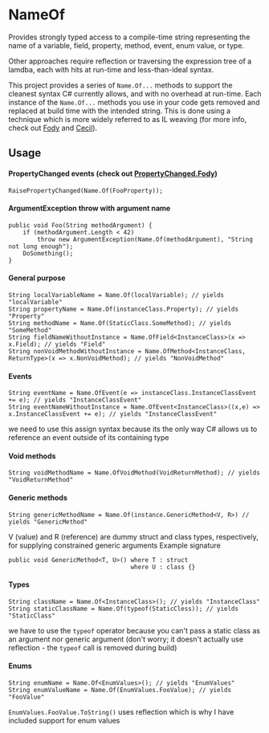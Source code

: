 NameOf
======

Provides strongly typed access to a compile-time string representing the name of a variable, field, property, method, event, enum value, or type.

Other approaches require reflection or traversing the expression tree of a lamdba, each with hits at run-time and less-than-ideal syntax.

This project provides a series of `Name.Of...` methods to support the cleanest syntax C# currently allows, and with no overhead at run-time. Each instance of the `Name.Of...` methods you use in your code gets removed and replaced at build time with the intended string. This is done using a technique which is more widely referred to as IL weaving (for more info, check out [Fody](http://www.mono-project.com/Cecil) and [Cecil](http://www.mono-project.com/Cecil)).

## Usage

#### PropertyChanged events (check out [PropertyChanged.Fody](https://github.com/Fody/PropertyChanged))

    RaisePropertyChanged(Name.Of(FooProperty));

#### ArgumentException throw with argument name

    public void Foo(String methodArgument) {
		if (methodArgument.Length < 42)
			throw new ArgumentException(Name.Of(methodArgument), "String not long enough");
		DoSomething();
    }

#### General purpose

    String localVariableName = Name.Of(localVariable); // yields "localVariable"
    String propertyName = Name.Of(instanceClass.Property); // yields "Property"
    String methodName = Name.Of(StaticClass.SomeMethod); // yields "SomeMethod"
    String fieldNameWithoutInstance = Name.OfField<InstanceClass>(x => x.Field); // yields "Field"
	String nonVoidMethodWithoutInstance = Name.OfMethod<InstanceClass, ReturnType>(x => x.NonVoidMethod); // yields "NonVoidMethod"

#### Events

    String eventName = Name.OfEvent(e => instanceClass.InstanceClassEvent += e); // yields "InstanceClassEvent"
    String eventNameWithoutInstance = Name.OfEvent<InstanceClass>((x,e) => x.InstanceClassEvent += e); // yields "InstanceClassEvent"
we need to use this assign syntax because its the only way C# allows us to reference an event outside of its containing type

#### Void methods

    String voidMethodName = Name.OfVoidMethod(VoidReturnMethod); // yields "VoidReturnMethod"

#### Generic methods

    String genericMethodName = Name.Of(instance.GenericMethod<V, R>) // yields "GenericMethod"
V (value) and R (reference) are dummy struct and class types, respectively, for supplying constrained generic arguments
Example signature

    public void GenericMethod<T, U>() where T : struct
                                      where U : class {}

#### Types

    String className = Name.Of<InstanceClass>(); // yields "InstanceClass"
	String staticClassName = Name.Of(typeof(StaticCless)); // yields "StaticClass"
we have to use the `typeof` operator because you can't pass a static class as an argument nor generic argument (don't worry; it doesn't actually use reflection - the `typeof` call is removed during build)

#### Enums

    String enumName = Name.Of<EnumValues>(); // yields "EnumValues"
	String enumValueName = Name.Of(EnumValues.FooValue); // yields "FooValue"
`EnumValues.FooValue.ToString()` uses reflection which is why I have included support for enum values
